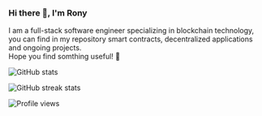 ### Hi there 👋, I'm Rony

I am a full-stack software engineer specializing in blockchain technology,<br />
you can find in my repository smart contracts, decentralized applications and ongoing projects.<br />
Hope you find somthing useful! :pray:<br />

![GitHub stats](https://github-readme-stats.vercel.app/api?username=ronyderra&show_icons=true&count_private=true&hide=contribs)

![GitHub streak stats](https://github-readme-streak-stats.herokuapp.com/?user=ronyderra)

![Profile views](https://gpvc.arturio.dev/ronyderra)

